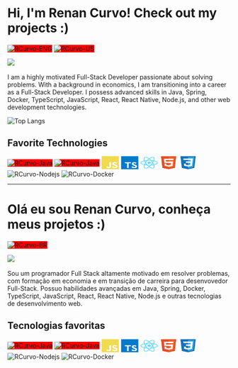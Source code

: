 # Hi, I'm Renan Curvo! Check out my projects :)
<img align="center" style="background-color:red" alt="RCurvo-ENG" height="30" width="40" src="https://flagicons.lipis.dev/flags/4x3/gb.svg" /> <img align="center" style="background-color:red" alt="RCurvo-US" height="30" width="40" src="https://flagicons.lipis.dev/flags/4x3/us.svg" />

<a href="https://www.linkedin.com/in/renan-curvo" target="_blank"><img src="https://img.shields.io/badge/-LinkedIn-%230077B5?style=for-the-badge&logo=linkedin&logoColor=white" target="_blank"></a> 



I am a highly motivated Full-Stack Developer passionate about solving problems. With a background in economics, I am transitioning into a career as a Full-Stack Developer. I possess advanced skills in Java, Spring, Docker, TypeScript, JavaScript, React, React Native, Node.js, and other web development technologies.

![Top Langs](https://github-readme-stats-git-masterrstaa-rickstaa.vercel.app/api/top-langs/?username=RCurvo&layout=compact&bg_color=66000000&border_color=edeef0&title_color=b07113&text_color=FFF)

## Favorite Technologies
<div style="display: inline_block">
<img align="center" style="background-color:red" alt="RCurvo-Java" height="30" width="40" src="https://cdn.jsdelivr.net/gh/devicons/devicon/icons/java/java-original.svg" />
  <img align="center" style="background-color:red" alt="RCurvo-Java" height="30" width="40" src="https://cdn.jsdelivr.net/gh/devicons/devicon/icons/spring/spring-original.svg" />
  <img align="center" alt="RCurvo-Js" height="30" width="40" src="https://raw.githubusercontent.com/devicons/devicon/master/icons/javascript/javascript-plain.svg">
  <img align="center" alt="RCurvo-Ts" height="30" width="40" src="https://raw.githubusercontent.com/devicons/devicon/master/icons/typescript/typescript-plain.svg">
  <img align="center" alt="RCurvo-React" height="30" width="40" src="https://raw.githubusercontent.com/devicons/devicon/master/icons/react/react-original.svg">
  <img align="center" alt="RCurvo-HTML" height="30" width="40" src="https://raw.githubusercontent.com/devicons/devicon/master/icons/html5/html5-original.svg">
  <img align="center" alt="RCurvo-CSS" height="30" width="40" src="https://raw.githubusercontent.com/devicons/devicon/master/icons/css3/css3-original.svg">
  <img align="center" alt="RCurvo-Nodejs" height="30" width="40" src="https://cdn.jsdelivr.net/gh/devicons/devicon/icons/nodejs/nodejs-original.svg" />
  <img align="center" alt="RCurvo-Docker" height="30" width="40" src="https://cdn.jsdelivr.net/gh/devicons/devicon/icons/docker/docker-plain.svg" />
</div>

-------------------------------------------------------------------------------------------------------------------------------------------------------------------------------------

# Olá eu sou Renan Curvo, conheça meus projetos :)
<img align="center" style="background-color:red" alt="RCurvo-BR" height="30" width="40" src="https://flagicons.lipis.dev/flags/4x3/br.svg" />

<a href="https://www.linkedin.com/in/renan-curvo" target="_blank"><img src="https://img.shields.io/badge/-LinkedIn-%230077B5?style=for-the-badge&logo=linkedin&logoColor=white" target="_blank"></a> 

Sou um programador Full Stack altamente motivado em resolver problemas, com formação em economia e em transição de carreira para desenvovedor Full-Stack. Possuo habilidades avançadas em Java, Spring, Docker, TypeScript, JavaScript, React, React Native, Node.js e outras tecnologias de desenvolvimento web.


## Tecnologias favoritas
<div style="display: inline_block">
<img align="center" style="background-color:red" alt="RCurvo-Java" height="30" width="40" src="https://cdn.jsdelivr.net/gh/devicons/devicon/icons/java/java-original.svg" />
  <img align="center" style="background-color:red" alt="RCurvo-Java" height="30" width="40" src="https://cdn.jsdelivr.net/gh/devicons/devicon/icons/spring/spring-original.svg" />
  <img align="center" alt="RCurvo-Js" height="30" width="40" src="https://raw.githubusercontent.com/devicons/devicon/master/icons/javascript/javascript-plain.svg">
  <img align="center" alt="RCurvo-Ts" height="30" width="40" src="https://raw.githubusercontent.com/devicons/devicon/master/icons/typescript/typescript-plain.svg">
  <img align="center" alt="RCurvo-React" height="30" width="40" src="https://raw.githubusercontent.com/devicons/devicon/master/icons/react/react-original.svg">
  <img align="center" alt="RCurvo-HTML" height="30" width="40" src="https://raw.githubusercontent.com/devicons/devicon/master/icons/html5/html5-original.svg">
  <img align="center" alt="RCurvo-CSS" height="30" width="40" src="https://raw.githubusercontent.com/devicons/devicon/master/icons/css3/css3-original.svg">
  <img align="center" alt="RCurvo-Nodejs" height="30" width="40" src="https://cdn.jsdelivr.net/gh/devicons/devicon/icons/nodejs/nodejs-original.svg" />
  <img align="center" alt="RCurvo-Docker" height="30" width="40" src="https://cdn.jsdelivr.net/gh/devicons/devicon/icons/docker/docker-plain.svg" />
</div>



